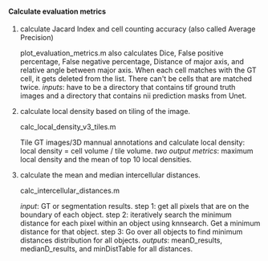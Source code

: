 #### Calculate evaluation metrics

1. calculate Jacard Index and cell counting accuracy (also called Average Precision)

   plot_evaluation_metrics.m also calculates Dice, False positive percentage,
   False negative percentage, Distance of major axis, and relative angle between
   major axis. 
   When each cell  matches with  the GT cell, it  gets deleted from the list. There
   can't be cells that are matched twice.
    *inputs*: have to be a  directory that contains tif ground truth images and a directory that contains nii prediction masks from Unet.

2. calculate local density based on tiling of the image.

   calc_local_density_v3_tiles.m

   Tile GT images/3D mannual annotations and calculate local density:
   local density = cell volume / tile volume.
   *two output metrics*: maximum local density and the mean of top 10 local densities.

3. calculate the mean and median  intercellular distances.

   calc_intercellular_distances.m
   
   *input*: GT or segmentation results.
   step 1: get all pixels that are on the boundary of each object.
   step 2: iteratively search the minimum distance for each pixel within an object using knnsearch. Get a minimum distance for that object. 
   step 3: Go over all objects to find minimum distances distribution for all objects.
   *outputs*: meanD_results, medianD_results, and minDistTable for all distances.

